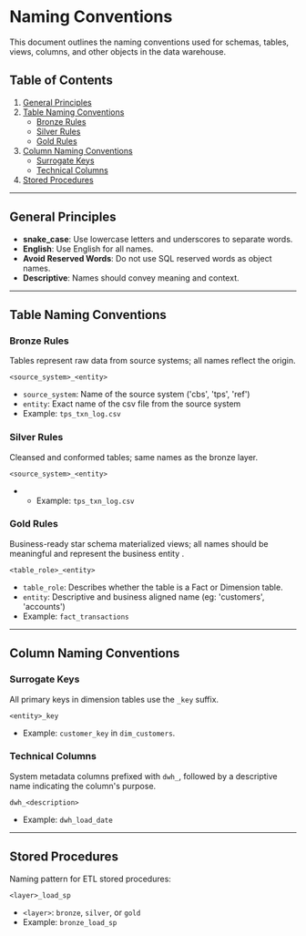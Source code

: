 # Naming Conventions

This document outlines the naming conventions used for schemas, tables, views, columns, and other objects in the data warehouse.

## Table of Contents
1. [General Principles](#general-principles)
2. [Table Naming Conventions](#table-naming-conventions)
   - [Bronze Rules](#bronze-rules)
   - [Silver Rules](#silver-rules)
   - [Gold Rules](#gold-rules)
3. [Column Naming Conventions](#column-naming-conventions)
   - [Surrogate Keys](#surrogate-keys)
   - [Technical Columns](#technical-columns)
4. [Stored Procedures](#stored-procedures)

---

## General Principles
- **snake_case**: Use lowercase letters and underscores to separate words.
- **English**: Use English for all names.
- **Avoid Reserved Words**: Do not use SQL reserved words as object names.
- **Descriptive**: Names should convey meaning and context.

---

## Table Naming Conventions

### Bronze Rules
Tables represent raw data from source systems; all names reflect the origin.

```
<source_system>_<entity>
```
- `source_system`: Name of the source system ('cbs', 'tps', 'ref')
- `entity`: Exact name of the csv file from the source system
- Example: `tps_txn_log.csv`

### Silver Rules
Cleansed and conformed tables; same names as the bronze layer.

```
<source_system>_<entity>
```
- - Example: `tps_txn_log.csv`

### Gold Rules
Business-ready star schema materialized views; all names should be meaningful and represent the business entity .

```
<table_role>_<entity>
```
- `table_role`: Describes whether the table is a Fact or Dimension table.
- `entity`: Descriptive and business aligned name (eg: 'customers', 'accounts')
- Example: `fact_transactions`

---

## Column Naming Conventions

### Surrogate Keys
All primary keys in dimension tables use the `_key` suffix.

```
<entity>_key
```
- Example: `customer_key` in `dim_customers`.

### Technical Columns
System metadata columns prefixed with `dwh_`, followed by a descriptive name indicating the column's purpose.

```
dwh_<description>
```
- Example: `dwh_load_date`

---

## Stored Procedures
Naming pattern for ETL stored procedures:

```
<layer>_load_sp
```
- `<layer>`: `bronze`, `silver`, or `gold`
- Example: `bronze_load_sp`

